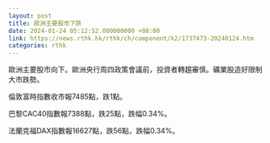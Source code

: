 ```yaml
---
layout: post
title: 歐洲主要股市下跌
date: 2024-01-24 05:12:52.000000000 +08:00
link: https://news.rthk.hk/rthk/ch/component/k2/1737473-20240124.htm
categories: rthk
---
```


歐洲主要股市向下。歐洲央行周四政策會議前，投資者轉趨審慎。礦業股造好限制大市跌勢。

倫敦富時指數收市報7485點，跌1點。

巴黎CAC40指數報7388點，跌25點，跌幅0.34%。

法蘭克福DAX指數報16627點，跌56點，跌幅0.34%。
